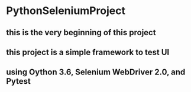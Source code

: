 # PythonSeleniumProject
## this is the very beginning of this project
## this project is a simple framework to test UI
## using Oython 3.6, Selenium WebDriver 2.0, and Pytest
